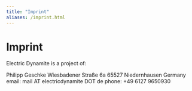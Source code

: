 ```yaml
---
title: "Imprint"
aliases: /imprint.html
---
```

Imprint
=======

Electric Dynamite is a project of:

Philipp Geschke
Wiesbadener Stra&szlig;e 6a
65527 Niedernhausen
Germany
email: mail AT electricdynamite DOT de
phone: +49 6127 9650930
